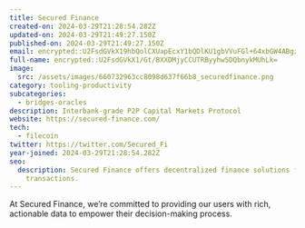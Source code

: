 ```yaml
---
title: Secured Finance
created-on: 2024-03-29T21:28:54.282Z
updated-on: 2024-03-29T21:49:27.150Z
published-on: 2024-03-29T21:49:27.150Z
email: encrypted::U2FsdGVkX19hbQolCXUapEcxY1bQDlKU1gbVVuFGl+64xbGW4ABgzBDtKKsXAnLO
full-name: encrypted::U2FsdGVkX1/Gt/BXXDMjyCCUTRByyhw5DQbnykMUhLk=
image:
  src: /assets/images/660732963cc8098d637f66b8_securedfinance.png
category: tooling-productivity
subcategories:
  - bridges-oracles
description: Interbank-grade P2P Capital Markets Protocol
website: https://secured-finance.com/
tech:
  - filecoin
twitter: https://twitter.com/Secured_Fi
year-joined: 2024-03-29T21:28:54.282Z
seo:
  description: Secured Finance offers decentralized finance solutions for secure
    transactions.
---
```


At Secured Finance, we’re committed to providing our users with rich, actionable data to empower their decision-making process.
